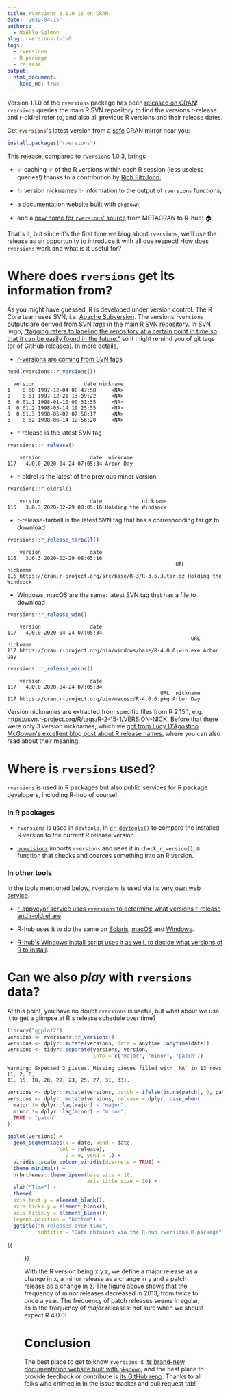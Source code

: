 ```yaml
---
title: rversions 1.1.0 is on CRAN!
date: '2019-04-15'
authors:
  - Maëlle Salmon
slug: rversions-1-1-0
tags:
  - rversions
  - R package
  - release
output: 
  html_document:
    keep_md: true
---
```





Version 1.1.0 of the `rversions` package has been [released on CRAN](https://cran.r-project.org/package=rversions)! `rversions` queries the main R SVN repository to find the versions r-release and r-oldrel refer to, and also all previous R versions and their release dates.

Get `rversions`'s latest version from 
a [safe](https://rud.is/b/2019/03/03/cran-mirror-security/) CRAN mirror near
you:

```r
install.packages("rversions")
```

This release, compared to `rversions` 1.0.3, brings 

* :sparkles: caching :sparkles: of the R versions within each R session (less useless queries!) thanks to a contribution by [Rich FitzJohn](https://github.com/richfitz); 

* :sparkles: version nicknames :sparkles: information to the output of `rversions` functions;

* a documentation website built with `pkgdown`; 

* and a [new home for `rversions`' source](https://github.com/r-hub/rversions) from METACRAN to R-hub! :house:

That's it, but since it's the first time we blog about `rversions`, we'll use the release as an opportunity to introduce it with all due respect! How does `rversions` work and what is it useful for?

# Where does `rversions` get its information from?

As you might have guessed, R is developed under version control. The R Core team uses SVN, i.e. [Apache Subversion](https://en.wikipedia.org/wiki/Apache_Subversion). The versions `rversions` outputs are derived from SVN _tags_ in the [main R SVN repository](https://svn.r-project.org/R/). In SVN lingo, ["tagging refers to labeling the repository at a certain point in time so that it can be easily found in the future."](https://en.wikipedia.org/wiki/Apache_Subversion#Branching_and_tagging) so it might remind you of git tags (or of GitHub releases). In more details,

- [r-versions are coming from SVN tags](https://github.com/metacran/rversions/blob/36deaf5c4ffd648c7524d8e3225871e6d97d9ccf/R/rversions.R#L79)

```r 
head(rversions::r_versions())
```

```
  version                date nickname
1    0.60 1997-12-04 08:47:58     <NA>
2    0.61 1997-12-21 13:09:22     <NA>
3  0.61.1 1998-01-10 00:31:55     <NA>
4  0.61.2 1998-03-14 19:25:55     <NA>
5  0.61.3 1998-05-02 07:58:17     <NA>
6    0.62 1998-06-14 12:56:20     <NA>
```

- r-release is the latest SVN tag

```r 
rversions::r_release()
```

```
    version                date  nickname
117   4.0.0 2020-04-24 07:05:34 Arbor Day
```

- r-oldrel is the latest of the previous minor version

```r 
rversions::r_oldrel()
```

```
    version                date             nickname
116   3.6.3 2020-02-29 08:05:16 Holding the Windsock
```

- r-release-tarball is the latest SVN tag that has a corresponding tar.gz to download

```r 
rversions::r_release_tarball()
```

```
    version                date
116   3.6.3 2020-02-29 08:05:16
                                                       URL             nickname
116 https://cran.r-project.org/src/base/R-3/R-3.6.3.tar.gz Holding the Windsock
```

- Windows, macOS are the same: latest SVN tag that has a file to download

```r 
rversions::r_release_win()
```

```
    version                date
117   4.0.0 2020-04-24 07:05:34
                                                            URL  nickname
117 https://cran.r-project.org/bin/windows/base/R-4.0.0-win.exe Arbor Day
```

```r 
rversions::r_release_macos()
```

```
    version                date
117   4.0.0 2020-04-24 07:05:34
                                                  URL  nickname
117 https://cran.r-project.org/bin/macosx/R-4.0.0.pkg Arbor Day
```

Version nicknames are extracted from specific files from R 2.15.1, e.g. https://svn.r-project.org/R/tags/R-2-15-1/VERSION-NICK. Before that there were only 3 version nicknames, which we [got from Lucy D'Agostino McGowan's excellent blog post about R release names](https://livefreeordichotomize.com/2017/09/28/r-release-names/), where you can also read about their meaning.

# Where is `rversions` used?

`rversions` is used in R packages but also public services for R package developers, including R-hub of course!

### In R packages

* `rversions` is used in `devtools`, in [`dr_devtools()`](https://devtools.r-lib.org/reference/dr_devtools.html) to compare the installed R version to the current R release version.

* [`provisionr`](https://github.com/mrc-ide/provisionr) imports `rversions` and uses it in `check_r_version()`, a function that checks and coerces something into an R version.

### In other tools

In the tools mentioned below, `rversions` is used via its [very own web service](https://github.com/r-hub/rversions.app#readme).

- [r-appveyor service uses `rversions` to determine what versions r-release and r-oldrel are](https://github.com/krlmlr/r-appveyor/blob/master/scripts/appveyor-tool.ps1#L77-L87).

- R-hub uses it to do the same on [Solaris](https://github.com/r-hub/solarischeck/blob/d3edc6077f52081a53b2ed8b9ec40e17176fdb43/run.sh#L105), [macOS](https://github.com/r-hub/macoscheck/blob/846f87d1ad1c4b4aeb283a986e084913f203879f/run.sh#L160) and [Windows](https://github.com/r-hub/wincheck/blob/591ea8d9a28cd5044c063e88f46ef0507fa16fc7/run.ps1#L114).

- [R-hub's Windows install script uses it as well, to decide what versions of R to install](https://github.com/r-hub/rhub-server/blob/master/jenkins/scripts/windows-2008-setup.ps1#L74-L79).


# Can we also _play_ with `rversions` data?

At this point, you have no doubt `rversions` is useful, but what about we use it to get a glimpse at R's release schedule over time?


```r 
library("ggplot2")
versions <- rversions::r_versions()
versions <- dplyr::mutate(versions, date = anytime::anytime(date))
versions <- tidyr::separate(versions, version,
                            into = c("major", "minor", "patch"))
```

```
Warning: Expected 3 pieces. Missing pieces filled with `NA` in 13 rows [1, 2, 6,
11, 15, 18, 20, 22, 23, 25, 27, 31, 33].
```

```r 
versions <- dplyr::mutate(versions, patch = ifelse(is.na(patch), 0, patch))
versions <- dplyr::mutate(versions, release = dplyr::case_when(
  major != dplyr::lag(major) ~ "major",
  minor != dplyr::lag(minor) ~ "minor",
  TRUE ~ "patch"
))

ggplot(versions) +
  geom_segment(aes(x = date, xend = date,
                 col = release), 
                   y = 0, yend = 1) +
  viridis::scale_colour_viridis(discrete = TRUE) +
  theme_minimal() +
  hrbrthemes::theme_ipsum(base_size = 16,
                          axis_title_size = 16) +
  xlab("Time") + 
  theme(
  axis.text.y = element_blank(),
  axis.ticks.y = element_blank(),
  axis.title.y = element_blank(),
  legend.position = "bottom") +
  ggtitle("R releases over time",
          subtitle = "Data obtained via the R-hub rversions R package")
```
{{<figure src="unnamed-chunk-1-1.png" >}}

With the R version being x.y.z, we define a major release as a change in x, a minor release as a change in y and a patch release as a change in z. The figure above shows that the frequency of minor releases decreased in 2013, from twice to once a year. The frequency of patch releases seems irregular, as is the frequency of _major_ releases: not sure when we should expect R 4.0.0!

# Conclusion

The best place to get to know `rversions` is [its brand-new documentation website built with `pkgdown`](https://r-hub.github.io/rversions), and the best place to provide feedback or contribute is [its GitHub repo](https://github.com/r-hub/rversions). Thanks to all folks who chimed in in the issue tracker and pull request tab!
